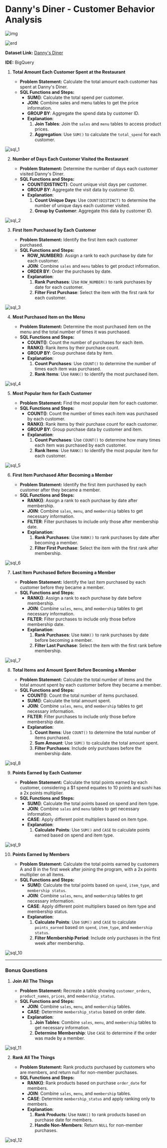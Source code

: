 # Danny's Diner - Customer Behavior Analysis

![img](https://github.com/aishwaryaSudhakar01/8-Week-SQL-Challenge/assets/126569607/61859805-e54a-4510-bac2-92cc286f1b13)

![erd](https://github.com/aishwaryaSudhakar01/8-Week-SQL-Challenge/assets/126569607/02c51d04-4c49-4b4a-a059-05088ac9abba)

**Dataset Link:** [Danny's Diner](https://8weeksqlchallenge.com/case-study-1/)

**IDE:** BigQuery 

1. **Total Amount Each Customer Spent at the Restaurant**

   - **Problem Statement:** Calculate the total amount each customer has spent at Danny's Diner.
   - **SQL Functions and Steps:**
     - **SUM()**: Calculate the total spend per customer.
     - **JOIN**: Combine sales and menu tables to get the price information.
     - **GROUP BY**: Aggregate the spend data by customer ID.
     - **Explanation**: 
       1. **Join Tables**: Join the `sales` and `menu` tables to access product prices.
       2. **Aggregation**: Use `SUM()` to calculate the `total_spend` for each customer.

![sql_1](https://github.com/aishwaryaSudhakar01/8-Week-SQL-Challenge/assets/126569607/7b341f68-0e3f-45b2-999c-0232fb758ab1)

2. **Number of Days Each Customer Visited the Restaurant**

   - **Problem Statement:** Determine the number of days each customer visited Danny's Diner. 
   - **SQL Functions and Steps:**
     - **COUNT(DISTINCT)**: Count unique visit days per customer.
     - **GROUP BY**: Aggregate the visit data by customer ID.
     - **Explanation**: 
       1. **Count Unique Days**: Use `COUNT(DISTINCT)` to determine the number of unique days each customer visited.
       2. **Group by Customer**: Aggregate this data by customer ID.

![sql_2](https://github.com/aishwaryaSudhakar01/8-Week-SQL-Challenge/assets/126569607/10248491-457e-48e7-b160-e5cc528f0f54)

3. **First Item Purchased by Each Customer**

   - **Problem Statement:** Identify the first item each customer purchased.
   - **SQL Functions and Steps:**
     - **ROW_NUMBER()**: Assign a rank to each purchase by date for each customer.
     - **JOIN**: Combine `sales` and `menu` tables to get product information.
     - **ORDER BY**: Order the purchases by date.
     - **Explanation**: 
       1. **Rank Purchases**: Use `ROW_NUMBER()` to rank purchases by date for each customer.
       2. **Filter First Purchase**: Select the item with the first rank for each customer.

![sql_3](https://github.com/aishwaryaSudhakar01/8-Week-SQL-Challenge/assets/126569607/165cd845-db47-40fd-9e01-f2c020579091)

4. **Most Purchased Item on the Menu**

   - **Problem Statement:** Determine the most purchased item on the menu and the total number of times it was purchased.
   - **SQL Functions and Steps:**
     - **COUNT()**: Count the number of purchases for each item.
     - **RANK()**: Rank items by their purchase count.
     - **GROUP BY**: Group purchase data by item.
     - **Explanation**: 
       1. **Count Purchases**: Use `COUNT()` to determine the number of times each item was purchased.
       2. **Rank Items**: Use `RANK()` to identify the most purchased item.

![sql_4](https://github.com/aishwaryaSudhakar01/8-Week-SQL-Challenge/assets/126569607/6607831c-686b-4727-ace2-689f63ffeb59)

5. **Most Popular Item for Each Customer**

   - **Problem Statement:** Find the most popular item for each customer.
   - **SQL Functions and Steps:**
     - **COUNT()**: Count the number of times each item was purchased by each customer.
     - **RANK()**: Rank items by their purchase count for each customer.
     - **GROUP BY**: Group purchase data by customer and item.
     - **Explanation**: 
       1. **Count Purchases**: Use `COUNT()` to determine how many times each item was purchased by each customer.
       2. **Rank Items**: Use `RANK()` to identify the most popular item for each customer.

![sql_5](https://github.com/aishwaryaSudhakar01/8-Week-SQL-Challenge/assets/126569607/4a4ef01f-51f6-45a4-9113-c620205cc3fc)

6. **First Item Purchased After Becoming a Member**

   - **Problem Statement:** Identify the first item purchased by each customer after they became a member.
   - **SQL Functions and Steps:**
     - **RANK()**: Assign a rank to each purchase by date after membership.
     - **JOIN**: Combine `sales`, `menu`, and `membership` tables to get necessary information.
     - **FILTER**: Filter purchases to include only those after membership date.
     - **Explanation**: 
       1. **Rank Purchases**: Use `RANK()` to rank purchases by date after becoming a member.
       2. **Filter First Purchase**: Select the item with the first rank after membership.

![sql_6](https://github.com/aishwaryaSudhakar01/8-Week-SQL-Challenge/assets/126569607/447041e1-7edb-407b-b19b-077f03cf67bf)

7. **Last Item Purchased Before Becoming a Member**

   - **Problem Statement:** Identify the last item purchased by each customer before they became a member.
   - **SQL Functions and Steps:**
     - **RANK()**: Assign a rank to each purchase by date before membership.
     - **JOIN**: Combine `sales`, `menu`, and `membership` tables to get necessary information.
     - **FILTER**: Filter purchases to include only those before membership date.
     - **Explanation**: 
       1. **Rank Purchases**: Use `RANK()` to rank purchases by date before becoming a member.
       2. **Filter Last Purchase**: Select the item with the first rank before membership.

![sql_7](https://github.com/aishwaryaSudhakar01/8-Week-SQL-Challenge/assets/126569607/1afbe555-28d8-4f70-9ce6-49f491da5e91)

8. **Total Items and Amount Spent Before Becoming a Member**

   - **Problem Statement:** Calculate the total number of items and the total amount spent by each customer before they became a member.
   - **SQL Functions and Steps:**
     - **COUNT()**: Count the total number of items purchased.
     - **SUM()**: Calculate the total amount spent.
     - **JOIN**: Combine `sales`, `menu`, and `membership` tables to get necessary information.
     - **FILTER**: Filter purchases to include only those before membership date.
     - **Explanation**: 
       1. **Count Items**: Use `COUNT()` to determine the total number of items purchased.
       2. **Sum Amount**: Use `SUM()` to calculate the total amount spent.
       3. **Filter Purchases**: Include only purchases before the membership date.

![sql_8](https://github.com/aishwaryaSudhakar01/8-Week-SQL-Challenge/assets/126569607/aaf875bd-f660-4cfe-a646-adb00cbfb87a)

9. **Points Earned by Each Customer**

   - **Problem Statement:** Calculate the total points earned by each customer, considering a $1 spend equates to 10 points and sushi has a 2x points multiplier.
   - **SQL Functions and Steps:**
     - **SUM()**: Calculate the total points based on spend and item type.
     - **JOIN**: Combine `sales` and `menu` tables to get necessary information.
     - **CASE**: Apply different point multipliers based on item type.
     - **Explanation**: 
       1. **Calculate Points**: Use `SUM()` and `CASE` to calculate points earned based on spend and item type.

![sql_9](https://github.com/aishwaryaSudhakar01/8-Week-SQL-Challenge/assets/126569607/d2b67077-db90-48b6-bf45-5007ceeba504)

10. **Points Earned by Members**

    - **Problem Statement:** Calculate the total points earned by customers A and B in the first week after joining the program, with a 2x points multiplier on all items.
    - **SQL Functions and Steps:**
      - **SUM()**: Calculate the total points based on `spend`, `item_type`, and `membership status`.
      - **JOIN**: Combine `sales`, `menu`, and `membership` tables to get necessary information.
      - **CASE**: Apply different point multipliers based on item type and membership status.
      - **Explanation**: 
        1. **Calculate Points**: Use `SUM()` and `CASE` to calculate `points_earned` based on `spend`, `item_type`, and `membership status`.
        2. **Filter Membership Period**: Include only purchases in the first week after membership.

![sql_10](https://github.com/aishwaryaSudhakar01/8-Week-SQL-Challenge/assets/126569607/ef6da51d-4924-441b-a6bb-d5ae017aac50)

---

### Bonus Questions

1. **Join All The Things**

   - **Problem Statement:** Recreate a table showing `customer_orders`, `product_names`, `prices`, and `membership_status`.
   - **SQL Functions and Steps:**
     - **JOIN**: Combine `sales`, `menu`, and `membership` tables.
     - **CASE**: Determine `membership_status` based on order date.
     - **Explanation**: 
       1. **Join Tables**: Combine `sales`, `menu`, and `membership` tables to get necessary information.
       2. **Determine Membership**: Use `CASE` to determine if the order was made by a member.

![sql_11](https://github.com/aishwaryaSudhakar01/8-Week-SQL-Challenge/assets/126569607/02153547-cb1d-4761-9acb-0030f45d081c)

2. **Rank All The Things**

   - **Problem Statement:** Rank products purchased by customers who are members, and return null for non-member purchases.
   - **SQL Functions and Steps:**
     - **RANK()**: Rank products based on purchase `order_date` for members.
     - **JOIN**: Combine `sales`, `menu`, and `membership` tables.
     - **CASE**: Determine `membership_status` and apply ranking only to members.
     - **Explanation**: 
       1. **Rank Products**: Use `RANK()` to rank products based on purchase date for members.
       2. **Handle Non-Members**: Return `NULL` for non-member purchases.

![sql_12](https://github.com/aishwaryaSudhakar01/8-Week-SQL-Challenge/assets/126569607/e1d3023e-f35b-40ac-9859-44a9c132496c)
